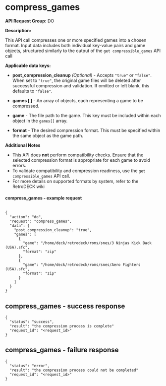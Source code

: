 # compress_games

**API Request Group:** DO

**Description:**

This API call compresses one or more specified games into a chosen format. Input data includes both individual key-value pairs and game objects, structured similarly to the output of the `get compressible_games` API call

**Applicable data keys:**

- **post_compression_cleanup** *(Optional)* - Accepts `"true"` or `"false"`. When set to `"true"`, the original game files will be deleted after successful compression and validation. If omitted or left blank, this defaults to `"false"`.

- **games [ ]** - An array of objects, each representing a game to be compressed.

- **game** - The file path to the game. This key must be included within each object in the `games[]` array.

- **format** - The desired compression format. This must be specified within the same object as the game path.


**Additional Notes**

- This API does **not** perform compatibility checks. Ensure that the selected compression format is appropriate for each game to avoid errors.
- To validate compatibility and compression readiness, use the `get compressible_games` API call.
- For more details on supported formats by system, refer to the RetroDECK wiki

#### compress_games - example request

```

{
  "action": "do",
  "request": "compress_games",
  "data": {
    "post_compression_cleanup": "true",
    "games": [
      {
        "game": "/home/deck/retrodeck/roms/snes/3 Ninjas Kick Back (USA).sfc",
        "format": "zip"
      },
      {
        "game": "/home/deck/retrodeck/roms/snes/Aero Fighters (USA).sfc",
        "format": "zip"
      }
    ]
  }
}

```

## compress_games - success response


```
{
  "status": "success",
  "result": "the compression process is complete"
  "request_id": "<request_id>"
}

```
## compress_games - failure response

```
{
  "status": "error",
  "result": "the compression process could not be completed"
  "request_id": "<request_id>"
}

```

